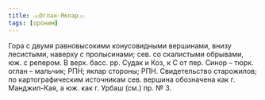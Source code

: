 ```yaml
---
title: ⒜Оглан-Яклар⒵
tags: [ороним]
---
```


Гора с двумя равновысокими конусовидными вершинами, внизу лесистыми, наверху с
пролысинами; сев. со скалистыми обрывами, юж. с репером. В верх. басс. рр. Судак
и Коз, к С от пер. Синор – тюрк. оглан – мальчик; РПН; яклар стороны; РПН.
Свидетельство старожилов; по картографическим источникам сев. вершина обозначена
как г. Манджил-Кая, а юж. как г. Урбаш (см.) пр. № 3.
